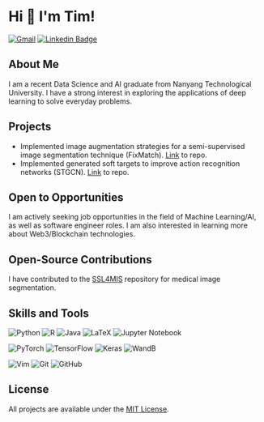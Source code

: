 # Hi 👋 I'm Tim!
[![Gmail](https://img.shields.io/badge/Gmail-D14836?style=flat&logo=gmail&logoColor=white)](mailto:timothytan1999@gmail.com)
[![Linkedin Badge](https://img.shields.io/badge/LinkedIn-0077B5?style=flat&logo=linkedin&logoColor=white)](https://www.linkedin.com/in/timothy-tan-9620b01a3/)&nbsp;&nbsp;

## About Me
I am a recent Data Science and AI graduate from Nanyang Technological University. I have a strong interest in exploring the applications of deep learning to solve everyday problems.

## Projects
- Implemented image augmentation strategies for a semi-supervised image segmentation technique (FixMatch). [Link](https://github.com/timothytancy/SSL4MIS) to repo. 
- Implemented generated soft targets to improve action recognition networks (STGCN). [Link](https://github.com/timothytancy/mmaction2) to repo. 

## Open to Opportunities
I am actively seeking job opportunities in the field of Machine Learning/AI, as well as software engineer roles. I am also interested in learning more about Web3/Blockchain technologies.

## Open-Source Contributions
I have contributed to the [SSL4MIS](https://github.com/HiLab-git/SSL4MIS) repository for medical image segmentation.

## Skills and Tools
![Python](https://img.shields.io/badge/python-3670A0?style=for-the-badge&logo=python&logoColor=ffdd54)
![R](https://img.shields.io/badge/r-%23276DC3.svg?style=for-the-badge&logo=r&logoColor=white)
![Java](https://img.shields.io/badge/java-%23ED8B00.svg?style=for-the-badge&logo=openjdk&logoColor=white)
![LaTeX](https://img.shields.io/badge/latex-%23008080.svg?style=for-the-badge&logo=latex&logoColor=white)
![Jupyter Notebook](https://img.shields.io/badge/jupyter-%23FA0F00.svg?style=for-the-badge&logo=jupyter&logoColor=white)

![PyTorch](https://img.shields.io/badge/PyTorch-%23EE4C2C.svg?style=for-the-badge&logo=PyTorch&logoColor=white)
![TensorFlow](https://img.shields.io/badge/TensorFlow-%23FF6F00.svg?style=for-the-badge&logo=TensorFlow&logoColor=white)
![Keras](https://img.shields.io/badge/Keras-%23D00000.svg?style=for-the-badge&logo=Keras&logoColor=white)
![WandB](https://img.shields.io/badge/Weights_&_Biases-FFCC33?style=for-the-badge&logo=WeightsAndBiases&logoColor=white)

![Vim](https://img.shields.io/badge/VIM-%2311AB00.svg?style=for-the-badge&logo=vim&logoColor=white)
![Git](https://img.shields.io/badge/git-%23F05033.svg?style=for-the-badge&logo=git&logoColor=white)
![GitHub](https://img.shields.io/badge/github-%23121011.svg?style=for-the-badge&logo=github&logoColor=white)


## License
All projects are available under the [MIT License](LICENSE).

